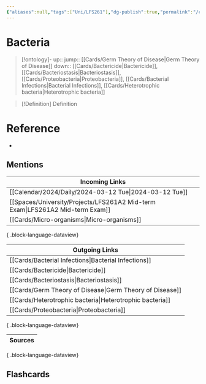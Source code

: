 ```yaml
---
{"aliases":null,"tags":["Uni/LFS261"],"dg-publish":true,"permalink":"/cards/bacteria/","dgPassFrontmatter":true}
---
```


# Bacteria

> [!ontology]-
> up:: 
> jump:: [[Cards/Germ Theory of Disease\|Germ Theory of Disease]]
> down:: [[Cards/Bactericide\|Bactericide]], [[Cards/Bacteriostasis\|Bacteriostasis]], [[Cards/Proteobacteria\|Proteobacteria]], [[Cards/Bacterial Infections\|Bacterial Infections]], [[Cards/Heterotrophic bacteria\|Heterotrophic bacteria]]

> [!Definition] Definition
> 

# Reference
- 

## Mentions
| Incoming Links                                                                   |
| -------------------------------------------------------------------------------- |
| [[Calendar/2024/Daily/2024-03-12 Tue\|2024-03-12 Tue]]                        |
| [[Spaces/University/Projects/LFS261A2 Mid-term Exam\|LFS261A2 Mid-term Exam]] |
| [[Cards/Micro-organisms\|Micro-organisms]]                                    |

{ .block-language-dataview}

| Outgoing Links                                              |
| ----------------------------------------------------------- |
| [[Cards/Bacterial Infections\|Bacterial Infections]]     |
| [[Cards/Bactericide\|Bactericide]]                       |
| [[Cards/Bacteriostasis\|Bacteriostasis]]                 |
| [[Cards/Germ Theory of Disease\|Germ Theory of Disease]] |
| [[Cards/Heterotrophic bacteria\|Heterotrophic bacteria]] |
| [[Cards/Proteobacteria\|Proteobacteria]]                 |

{ .block-language-dataview}

| Sources |
| ------- |

{ .block-language-dataview}

## Flashcards 
